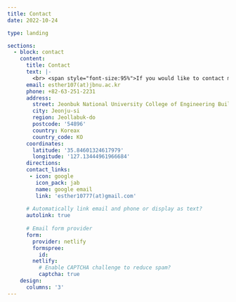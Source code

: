 ```yaml
---
title: Contact
date: 2022-10-24

type: landing

sections:
  - block: contact
    content:
      title: Contact
      text: |-
        <br> <span style="font-size:95%">If you would like to contact me, please refer to the information below.</span> <br>
      email: esther107(at)jbnu.ac.kr
      phone: +82-63-251-2231
      address:
        street: Jeonbuk National University College of Engineering Building No. 7
        city: Jeonju-si
        region: Jeollabuk-do
        postcode: '54896'
        country: Koreax
        country_code: KO
      coordinates:
        latitude: '35.84601324617979'
        longitude: '127.13444961966684'
      directions: 
      contact_links:
       - icon: google
         icon_pack: jab
         name: google email
         link: 'esther10777(at)gmail.com'
    
      # Automatically link email and phone or display as text?
      autolink: true
    
      # Email form provider
      form:
        provider: netlify
        formspree:
          id:
        netlify:
          # Enable CAPTCHA challenge to reduce spam?
          captcha: true
    design:
      columns: '3'
---
```

